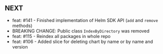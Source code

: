 ## __NEXT__  
- feat: #141 - Finished implementation of Helm SDK API (`add` and `remove` methods)  
- BREAKING CHANGE: Public class `IndexByDirectory` was removed  
- feat: #115 - Reindex all packages in whole repo  
- feat: #106 - Added slice for deleting chart by name or by name and version  
